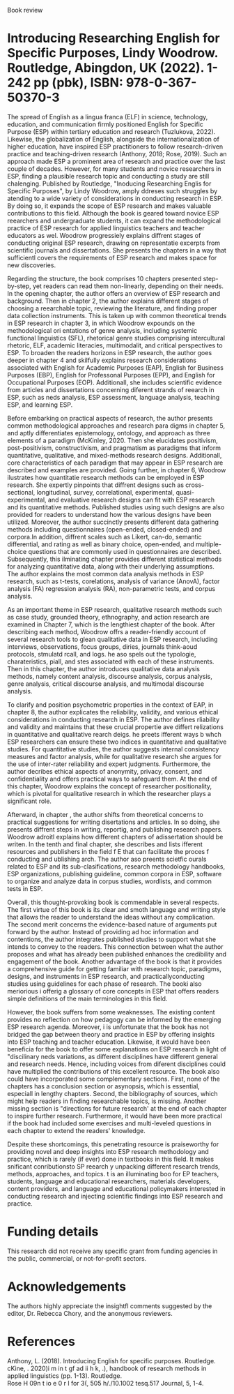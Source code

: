 Book review

# Introducing Researching English for Specific Purposes, Lindy Woodrow. Routledge, Abingdon, UK (2022). 1-242 pp (pbk), ISBN: 978-0-367-50370-3

The spread of English as a lingua franca (ELF) in science, technology, education, and communication firmly positioned English for Specific Purpose (ESP) within tertiary education and research (Tuzlukova, 2022). Likewise, the globalization of English, alongside the internationalization of higher education, have inspired ESP practitioners to follow research-driven practice and teaching-driven research (Anthony, 2018; Rose, 2019). Such an approach made ESP a prominent area of research and practice over the last couple of decades. However, for many students and novice researchers in ESP, finding a plausible research topic and conducting a study are still chalenging. Published by Routledge, "Inoducing Researching Englis for Specific Purposes", by Lindy Woodrow, amply ddreses such struggles by atending to a wide variety of considerations in conducting research in ESP. By doing so, it expands the scope of ESP research and makes valuable contributions to this field. Although the book is geared toward novice ESP reearchers and undergraduate students, it can expand the methodological practice of ESP research for applied linguistics teachers and teacher educators as wel. Woodrow progressiely explains diffrent stages of conducting original ESP research, drawing on representatie excerpts from scientific journals and dissertations. She presents the chapters in a way that sufficientl covers the requirements of ESP research and makes space for new discoveries.

Regarding the structure, the book comprises 10 chapters presented step-by-step, yet readers can read them non-linearly, depending on their needs. In the opening chapter, the author offers an overview of ESP research and background. Then in chapter 2, the author explains different stages of choosing a reearchable topic, reviewing the literature, and finding proper data collection instruments. This is taken up with common theoretical trends in ESP research in chapter 3, in which Woodrow expounds on the methodological ori entations of genre analysis, including systemic functional linguistics (SFL), rhetorical genre studies comprising intercultural rhetoric, ELF, academic literacies, multimodalit, and critical perspectives to ESP. To broaden the readers horizons in ESP research, the author goes deeper in chapter 4 and skilfully explains research considerations associated with English for Academic Purposes (EAP), English for Business Purposes (EBP), English for Professonal Purposes (EPP), and English for Occupational Purposes (EOP). Additionall, she includes scientific evidence from articles and dissertations concerning diferent strands of reearch in ESP, such as neds analysis, ESP assessment, language analysis, teaching ESP, and learning ESP.

Before embarking on practical aspects of research, the author presents common methodological approaches and research para digms in chapter 5, and aptly differentiates epistemology, ontology, and approach as three elements of a paradigm (McKinley, 2020. Then she elucidates positivism, post-positivism, constructivism, and pragmatism as paradigms that inform quantitative, qualitative, and mixed-methods research designs. Additionall, core characteristics of each paradigm that may appear in ESP research are described and examples are provided. Going further, in chapter 6, Woodrow ilustrates how quantitatie research methods can be employed in ESP research. She expertly pinpoints that diffrent designs such as cross-sectional, longitudinal, survey, correlational, experimental, quasi-experimental, and evaluative research designs can fit with ESP research and its quantitative methods. Published studies using such designs are also provided for readers to understand how the various designs have been utilized. Moreover, the author succinctly presents different data gathering methods including questionnaires (open-ended, closed-ended) and corpora.In addition, diffrent scales such as Likert, can-do, semantic differential, and rating as well as binary choice, open-ended, and multiple-choice questions that are commonly used in questionnaires are described. Subsequently, this ilminating chapter provides different statistical methods for analyzing quantitative data, along with their underlying assumptions. The author explains the most common data analysis methods in ESP research, such as t-tests, corelations, analysis of variance (AnovA), factor analysis (FA) regression analysis (RA), non-parametric tests, and corpus analysis.

As an important theme in ESP research, qualitative research methods such as case study, grounded theory, ethnography, and action research are examined in Chapter 7, which is the lengthiest chapter of the book. After describing each method, Woodrow offrs a reader-friendly account of several research tools to glean qualitative data in ESP research, including interviews, observations, focus groups, diries, journals think-aoud protocols, stmulatd rcall, and logs. he aso spels out the typologie, charateristics, piall, and stes associated with each of these instruments. Then in this chapter, the author introduces qualitative data analysis methods, namely content analysis, discourse analysis, corpus analysis, genre analysis, critical discourse analysis, and multimodal discourse analysis.

To clarify and position psychometric properties in the context of EAP, in chapter 8, the author explicates the reliability, validity, and various ethical considerations in conducting research in ESP. The author defines rliability and validity and maintains that these crucial propertie ave differt relizations in quantitative and qualitative rearch deigs. he preets ifferent ways b whch ESP researchers can ensure these two indices in quantitative and qualitative studies. For quantitative studies, the author suggests internal consistency measures and factor analysis, while for qualitative research she argues for the use of inter-rater reliability and expert judgments. Furthermore, the author decribes ethical aspects of anonymity, privacy, consent, and confidentiality and offers practical ways to safeguard them. At the end of this chapter, Woodrow explains the concept of researcher positionality, which is pivotal for qualitative research in which the researcher plays a significant role.

Afterward, in chapter , the author shifts from theoretical concerns to practical suggestions for writing disertations and articles. In so doing, she presents diffrent steps in writing, reportig, and publishing research papers. Woodrow adroitl explains how different chapters of adissertation should be writen. In the tenth and final chapter, she describes and lists ifferent resources and publishers in the field f E that can facilitate the proces f conducting and ublishing arch. The author aso preents scietfic ourals related to ESP and its sub-clasifications, research methodology handbooks, ESP organizations, publishing guideline, common corpora in ESP, software to organize and analyze data in corpus studies, wordlists, and common tests in ESP.

Overall, this thought-provoking book is commendable in several respects. The first virtue of this book is its clear and smoth language and writing style that allows the reader to understand the ideas without any complication. The second merit concerns the evidence-based nature of arguments put forward by the author. Instead of providing ad hoc information and contentions, the author integrates published studies to support what she intends to convey to the readers. This connection between what the author proposes and what has already been published enhances the credibility and engagement of the book. Another advantage of the book is that it provides a comprehensive guide for getting familiar with research topic, paradigms, designs, and instruments in ESP research, and practicallyconducting studies using guidelines for each phase of research. The booki also meriorious i offerig a glossary of core concepts in ESP that offers readers simple definitions of the main terminologies in this field.

However, the book suffers from some weaknesses. The existing content provides no reflection on how pedagogy can be informed by the emerging ESP research agenda. Moreover, i is unfortunate that the book has not bridged the gap between theory and practice in ESP by offering insights into ESP teaching and teacher education. Likewise, it would have been beneficia for the book to offer some explanations on ESP research in light of "discilinary neds variations, as different disciplines have different general and research needs. Hence, including voices from diferent disciplines could have multiplied the contributions of this excellent resource. The book also could have incorporated some complementary sections. First, none of the chapters has a conclusion section or asynopsis, which is essential, especiall in lengthy chapters. Second, the bibliography of sources, which might help readers in finding researchable topics, is missing. Another missing section is "directions for future research' at the end of each chapter to inspire further research. Furthermore, it would have been more practical if the book had included some exercises and multi-leveled questions in each chapter to extend the readers' knowledge.

Despite these shortcomings, this penetrating resource is praiseworthy for providing novel and deep insights into ESP research methodology and practice, which is rarely (if ever) done in textbooks in this field. It makes snificant conributionsto SP reearch y unpacking different research trends, methods, approaches, and topics. t is an illuminating boo for EP teachers, students, language and educational researchers, materials developers, content providers, and language and educational policymakers interested in conducting research and injecting scientific findings into ESP research and practice.

# Funding details

This research did not receive any specific grant from funding agencies in the public, commercial, or not-for-profit sectors.

# Acknowledgements

The authors highly appreciate the insightfl comments suggested by the editor, Dr. Rebecca Chory, and the anonymous reviewers.

# References

Anthony, L. (2018). Introducing English for specific purposes. Routledge.   
cKine, . 2020)i  m in t gf ad ii h k, .), handbook of research methods in applied linguistics (pp. 1-13). Routledge.   
Rose H 09n t io e 0 r l for    3(, 505 h/./10.1002 tesq.517 Journal, 5, 1-4.